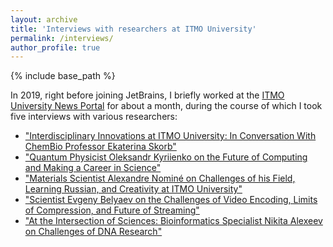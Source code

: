 ```yaml
---
layout: archive
title: 'Interviews with researchers at ITMO University'
permalink: /interviews/
author_profile: true
---
```


{% include base_path %}

In 2019, right before joining JetBrains, I briefly worked at the <a href="https://news.itmo.ru/en/">ITMO University News Portal</a>
for about a month, during the course of which I took five interviews with various researchers:

* <a href="https://news.itmo.ru/en/news/8299/">"Interdisciplinary Innovations at ITMO University: In Conversation With ChemBio Professor Ekaterina Skorb"</a>
* <a href="https://news.itmo.ru/en/news/8275/">"Quantum Physicist Oleksandr Kyriienko on the Future of Computing and Making a Career in Science"</a>
* <a href="https://news.itmo.ru/en/news/8316/">"Materials Scientist Alexandre Nominé on Challenges of his Field, Learning Russian, and Creativity at ITMO University"</a>
* <a href="https://news.itmo.ru/en/news/8345/">"Scientist Evgeny Belyaev on the Challenges of Video Encoding, Limits of Compression, and Future of Streaming"</a>
* <a href="https://news.itmo.ru/en/news/8463/">"At the Intersection of Sciences: Bioinformatics Specialist Nikita Alexeev on Challenges of DNA Research"</a>